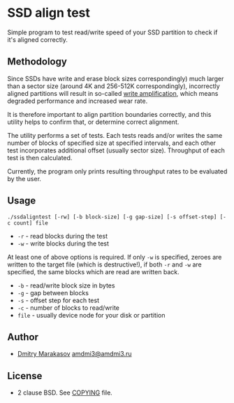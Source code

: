 # SSD align test

Simple program to test read/write speed of your SSD partition to
check if it's aligned correctly.

## Methodology

Since SSDs have write and erase block sizes correspondingly) much
larger than a sector size (around 4K and 256-512K correspondingly),
incorrectly aligned partitions will result in so-called [write
amplification](https://en.wikipedia.org/wiki/Write_amplification),
which means degraded performance and increased wear rate.

It is therefore important to align partition boundaries correctly,
and this utility helps to confirm that, or determine correct
alignment.

The utility performs a set of tests. Each tests reads and/or writes
the same number of blocks of specified size at specified intervals,
and each other test incorporates additional offset (usually sector
size). Throughput of each test is then calculated.

Currently, the program only prints resulting throughput rates to
be evaluated by the user.

## Usage
```
./ssdaligntest [-rw] [-b block-size] [-g gap-size] [-s offset-step] [-c count] file
```

* ```-r``` - read blocks during the test
* ```-w``` - write blocks during the test

At least one of above options is required. If only ```-w``` is
specified, zeroes are written to the target file (which is
destructive!), if both ```-r``` and ```-w``` are specified, the
same blocks which are read are written back.

* ```-b``` - read/write block size in bytes
* ```-g``` - gap between blocks
* ```-s``` - offset step for each test
* ```-c``` - number of blocks to read/write
* ```file``` - usually device node for your disk or partition

## Author ##

* [Dmitry Marakasov](https://github.com/AMDmi3) <amdmi3@amdmi3.ru>

## License ##

* 2 clause BSD. See [COPYING](COPYING) file.
